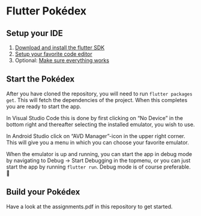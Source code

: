 # Flutter Pokédex
## Setup your IDE
1. [Download and install the flutter SDK](https://flutter.dev/docs/get-started/install)
2. [Setup your favorite code editor](https://flutter.dev/docs/get-started/editor)
3. Optional: [Make sure everything works](https://flutter.dev/docs/get-started/test-drive)

## Start the Pokédex
After you have cloned the repository, you will need to run `flutter packages get`.
This will fetch the dependencies of the project. When this completes you are ready to start the app. 

In Visual Studio Code this is done by first clicking on “No Device” in the bottom right and thereafter selecting the installed emulator, you wish to use.

In Android Studio click on “AVD Manager”-icon in the upper right corner. This will give you a menu in which you can choose your favorite emulator.

When the emulator is up and running, you can start the app in debug mode by navigating to Debug -> Start Debugging in the topmenu, or you can just start the app by running `flutter run`. Debug mode is of course preferable.

## Build your Pokédex
Have a look at the assignments.pdf in this repository to get started.